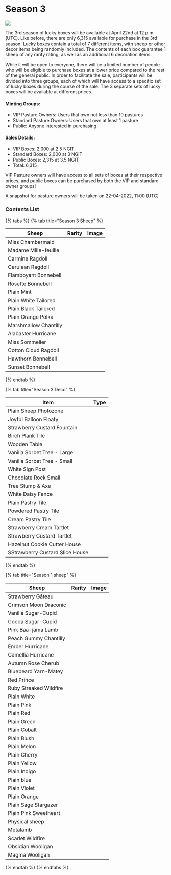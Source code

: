 # Season 3

![](<../../.gitbook/assets/season3 lucky box.png>)

The 3rd season of lucky boxes will be available at April 22nd at 12 p.m. (UTC). Like before, there are only 6,315 available for purchase in the 3rd season. Lucky boxes contain a total of 7 different items, with sheep or other decor items being randomly included. The contents of each box guarantee 1 sheep of any rarity rating, as well as an additional 6 decoration items.

While it will be open to everyone, there will be a limited number of people who will be eligible to purchase boxes at a lower price compared to the rest of the general public. In order to facilitate the sale, participants will be divided into three groups, each of which will have access to a specific set of lucky boxes during the course of the sale. The 3 separate sets of lucky boxes will be available at different prices.

#### **Minting Groups:**

* VIP Pasture Owners: Users that own not less than 10 pastures
* Standard Pasture Owners: Users that own at least 1 pasture
* Public: Anyone interested in purchasing

#### **Sales Details:**

* VIP Boxes: 2,000 at 2.5 NGIT
* Standard Boxes: 2,000 at 3 NGIT
* Public Boxes: 2,315 at 3.5 NGIT
* Total: 6,315

VIP Pasture owners will have access to all sets of boxes at their respective prices, and public boxes can be purchased by both the VIP and standard owner groups!

A snapshot for pasture owners will be taken on 22-04-2022, 11:00 (UTC)



### Contents List

{% tabs %}
{% tab title="Season 3 Sheep" %}


<table><thead><tr><th>Sheep</th><th data-type="select">Rarity</th><th align="center">Image</th></tr></thead><tbody><tr><td>Miss Chambermaid</td><td></td><td align="center"></td></tr><tr><td>Madame Mille-feuille</td><td></td><td align="center"></td></tr><tr><td>Carmine Ragdoll</td><td></td><td align="center"></td></tr><tr><td>Cerulean Ragdoll</td><td></td><td align="center"></td></tr><tr><td>Flamboyant Bonnebell</td><td></td><td align="center"></td></tr><tr><td>Rosette Bonnebell</td><td></td><td align="center"></td></tr><tr><td>Plain Mint</td><td></td><td align="center"></td></tr><tr><td>Plain White Tailored</td><td></td><td align="center"></td></tr><tr><td>Plain Black Tailored</td><td></td><td align="center"></td></tr><tr><td>Plain Orange Polka</td><td></td><td align="center"></td></tr><tr><td>Marshmallow Chantilly</td><td></td><td align="center"></td></tr><tr><td>Alabaster Hurricane</td><td></td><td align="center"></td></tr><tr><td>Miss Sommelier</td><td></td><td align="center"></td></tr><tr><td>Cotton Cloud Ragdoll</td><td></td><td align="center"></td></tr><tr><td>Hawthorn Bonnebell</td><td></td><td align="center"></td></tr><tr><td>Sunset Bonnebell</td><td></td><td align="center"></td></tr></tbody></table>
{% endtab %}

{% tab title="Season 3 Deco" %}


<table><thead><tr><th>Item</th><th data-type="select">Type</th></tr></thead><tbody><tr><td>Plain Sheep Photozone</td><td></td></tr><tr><td>Joyful Balloon Floaty</td><td></td></tr><tr><td>Strawberry Custard Fountain</td><td></td></tr><tr><td>Birch Plank Tile</td><td></td></tr><tr><td>Wooden Table</td><td></td></tr><tr><td>Vanilla Sorbet Tree - Large</td><td></td></tr><tr><td>Vanilla Sorbet Tree - Small</td><td></td></tr><tr><td>White Sign Post</td><td></td></tr><tr><td>Chocolate Rock Small</td><td></td></tr><tr><td>Tree Stump &#x26; Axe</td><td></td></tr><tr><td>White Daisy Fence</td><td></td></tr><tr><td>Plain Pastry Tile</td><td></td></tr><tr><td>Powdered Pastry Tile</td><td></td></tr><tr><td>Cream Pastry Tile</td><td></td></tr><tr><td>Strawberry Cream Tartlet</td><td></td></tr><tr><td>Strawberry Custard Tartlet</td><td></td></tr><tr><td>Hazelnut Cookie Cutter House</td><td></td></tr><tr><td>SStrawberry Custard Slice House</td><td></td></tr></tbody></table>
{% endtab %}

{% tab title="Season 1 sheep" %}
<table><thead><tr><th>Sheep</th><th data-type="select">Rarity</th><th align="center">Image</th></tr></thead><tbody><tr><td>Strawberry Gâteau</td><td></td><td align="center"><img src="../../.gitbook/assets/image (12).png" alt=""></td></tr><tr><td>Crimson Moon Draconic</td><td></td><td align="center"><img src="../../.gitbook/assets/image (60).png" alt=""></td></tr><tr><td>Vanilla Sugar-Cupid</td><td></td><td align="center"><img src="../../.gitbook/assets/image (57).png" alt="" data-size="original"></td></tr><tr><td>Cocoa Sugar-Cupid</td><td></td><td align="center"><img src="../../.gitbook/assets/image (78).png" alt=""></td></tr><tr><td>Pink Baa-jama Lamb</td><td></td><td align="center"><img src="../../.gitbook/assets/image (59).png" alt=""></td></tr><tr><td>Peach Gummy Chantilly</td><td></td><td align="center"><img src="../../.gitbook/assets/image (91).png" alt=""></td></tr><tr><td>Ember Hurricane</td><td></td><td align="center"><img src="../../.gitbook/assets/image (41).png" alt=""></td></tr><tr><td>Camellia Hurricane</td><td></td><td align="center"><img src="../../.gitbook/assets/image (30).png" alt=""></td></tr><tr><td>Autumn Rose Cherub</td><td></td><td align="center"><img src="../../.gitbook/assets/image (36).png" alt=""></td></tr><tr><td>Bluebeard Yarn-Matey</td><td></td><td align="center"><img src="../../.gitbook/assets/image (76).png" alt=""></td></tr><tr><td>Red Prince</td><td></td><td align="center"><img src="../../.gitbook/assets/image (25).png" alt=""></td></tr><tr><td>Ruby Streaked Wildfire</td><td></td><td align="center"><img src="../../.gitbook/assets/image (71).png" alt=""></td></tr><tr><td>Plain White</td><td></td><td align="center"><img src="../../.gitbook/assets/image (53).png" alt=""></td></tr><tr><td>Plain Pink</td><td></td><td align="center"><img src="../../.gitbook/assets/image (42).png" alt=""></td></tr><tr><td>Plain Red</td><td></td><td align="center"><img src="../../.gitbook/assets/image (47).png" alt=""></td></tr><tr><td>Plain Green</td><td></td><td align="center"><img src="../../.gitbook/assets/image (124).png" alt=""></td></tr><tr><td>Plain Cobalt</td><td></td><td align="center"><img src="../../.gitbook/assets/image (50).png" alt=""></td></tr><tr><td>Plain Blush</td><td></td><td align="center"><img src="../../.gitbook/assets/image (103).png" alt=""></td></tr><tr><td>Plain Melon</td><td></td><td align="center"><img src="../../.gitbook/assets/image (69).png" alt=""></td></tr><tr><td>Plain Cherry</td><td></td><td align="center"><img src="../../.gitbook/assets/image (105).png" alt=""></td></tr><tr><td>Plain Yellow</td><td></td><td align="center"><img src="../../.gitbook/assets/image (66).png" alt=""></td></tr><tr><td>Plain Indigo</td><td></td><td align="center"><img src="../../.gitbook/assets/image (95).png" alt=""></td></tr><tr><td>Plain blue</td><td></td><td align="center"><img src="../../.gitbook/assets/image (126).png" alt=""></td></tr><tr><td>Plain Violet</td><td></td><td align="center"><img src="../../.gitbook/assets/image (16).png" alt=""></td></tr><tr><td>Plain Orange</td><td></td><td align="center"><img src="../../.gitbook/assets/image (14).png" alt=""></td></tr><tr><td>Plain Sage Stargazer</td><td></td><td align="center"><img src="../../.gitbook/assets/image (89).png" alt=""></td></tr><tr><td>Plain Pink Sweetheart</td><td></td><td align="center"><img src="../../.gitbook/assets/image (81).png" alt=""></td></tr><tr><td>Physical sheep</td><td></td><td align="center"><img src="../../.gitbook/assets/image (23).png" alt=""></td></tr><tr><td>Metalamb</td><td></td><td align="center"><img src="../../.gitbook/assets/image (74).png" alt=""></td></tr><tr><td>Scarlet Wildfire</td><td></td><td align="center"><img src="../../.gitbook/assets/image (67).png" alt=""></td></tr><tr><td>Obsidian Wooligan</td><td></td><td align="center"><img src="../../.gitbook/assets/image (131).png" alt=""></td></tr><tr><td>Magma Wooligan</td><td></td><td align="center"><img src="../../.gitbook/assets/image (45).png" alt=""></td></tr></tbody></table>
{% endtab %}
{% endtabs %}

